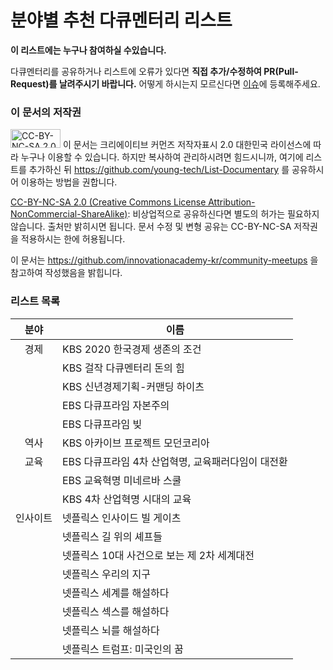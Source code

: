 # 분야별 추천 다큐멘터리 리스트

**이 리스트에는 누구나 참여하실 수있습니다.**

다큐멘터리를 공유하거나 리스트에 오류가 있다면 **직접 추가/수정하여 PR(Pull-Request)를 날려주시기 바랍니다.** 어떻게 하시는지 모르신다면 [이슈](https://github.com/young-tech/List-Documentary/issues)에 등록해주세요.

### 이 문서의 저작권
<img src="https://camo.githubusercontent.com/3bb4d5e3baf9d6090c2c7feab81555029b579e76/68747470733a2f2f6d6972726f72732e6372656174697665636f6d6d6f6e732e6f72672f70726573736b69742f627574746f6e732f38387833312f706e672f62792d6e632d73612e706e67" width="80px" height="30px" alt="CC-BY-NC-SA 2.0"></img> 이 문서는 크리에이티브 커먼즈 저작자표시 2.0 대한민국 라이선스에 따라 누구나 이용할 수 있습니다. 하지만 복사하여 관리하시려면 힘드시니까, 여기에 리스트를 추가하신 뒤 https://github.com/young-tech/List-Documentary 를 공유하시어 이용하는 방법을 권합니다.

[CC-BY-NC-SA 2.0 (Creative Commons License Attribution-NonCommercial-ShareAlike)](https://creativecommons.org/licenses/by-nc-sa/2.0/): 비상업적으로 공유하신다면 별도의 허가는 필요하지 않습니다. 출처만 밝히시면 됩니다. 문서 수정 및 변형 공유는 CC-BY-NC-SA 저작권을 적용하시는 한에 허용됩니다.

이 문서는 https://github.com/innovationacademy-kr/community-meetups 을 참고하여 작성했음을 밝힙니다.

### 리스트 목록

|분야|이름|
|:------:|------|
|경제|KBS 2020 한국경제 생존의 조건|
||KBS 걸작 다큐멘터리 돈의 힘|
||KBS 신년경제기획-커맨딩 하이츠|
||EBS 다큐프라임 자본주의|
||EBS 다큐프라임 빚|
|역사|KBS 아카이브 프로젝트 모던코리아|
|교육|EBS 다큐프라임 4차 산업혁명, 교육패러다임이 대전환|
||EBS 교육혁명 미네르바 스쿨|
||KBS 4차 산업혁명 시대의 교육|
|인사이트|넷플릭스 인사이드 빌 게이츠|
||넷플릭스 길 위의 셰프들|
||넷플릭스 10대 사건으로 보는 제 2차 세계대전|
||넷플릭스 우리의 지구|
||넷플릭스 세계를 해설하다|
||넷플릭스 섹스를 해설하다|
||넷플릭스 뇌를 해설하다|
||넷플릭스 트럼프: 미국인의 꿈|
